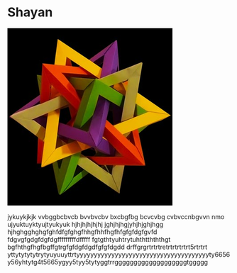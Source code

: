 # Shayan


![irrrrrrrrrrrrrrr](1.jpg)



jykuykjkjk
vvbggbcbvcb
bvvbvcbv
bxcbgfbg
bcvcvbg
cvbvccnbgvvn
nmo
ujyuktuyktyujtyukyuk
hjhjhjhjhjhj
jghjhjhgjyhjhjghjhgg
hjhghgghghgfghfdfgfghgfhhgfhhfhgfhfgfgfdgfgvfd
fdgvgfgdgfdgfdgfffffffffdfffff
fgtgthtyuhtrytuhthtthththgt
bgfhthgfhgfbgffgtrgfgfdgfdgdfgfgfdgdd
drffgrgrtrtrtretrtrtrtrtrt5rtrtrt
yttytytytytrytyuyuuyttrtyyyyyyyyyyyyyyyyyyyyyyyyyyyyyyyyyyyyyyty6656y56yhtytg4t5665ygyy5tyy5tytyggtrrgggggggggggggggggggtggggg